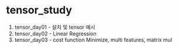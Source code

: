 # tensor_study


1. tensor_day01 - 설치 및 tensor 예시
2. tensor_day02 - Linear Regression
3. tensor_day03 - cost function Minimize, multi features, matrix mul
